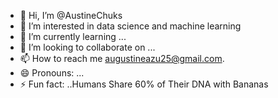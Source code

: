 - 👋 Hi, I’m @AustineChuks
- 👀 I’m interested in data science and machine learning
- 🌱 I’m currently learning ...
- 💞️ I’m looking to collaborate on ...
- 📫 How to reach me augustineazu25@gmail.com.
- 😄 Pronouns: ...
- ⚡ Fun fact: ..Humans Share 60% of Their DNA with Bananas

<!---
AustineChuks/AustineChuks is a ✨ special ✨ repository because its `README.md` (this file) appears on your GitHub profile.
You can click the Preview link to take a look at your changes.
--->
